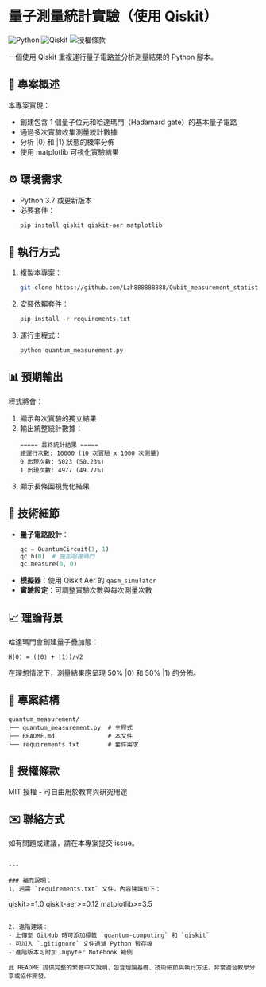 # 量子測量統計實驗（使用 Qiskit）

![Python](https://img.shields.io/badge/Python-3.7%2B-blue)
![Qiskit](https://img.shields.io/badge/Qiskit-1.0%2B-purple)
![授權條款](https://img.shields.io/badge/License-MIT-green)

一個使用 Qiskit 重複運行量子電路並分析測量結果的 Python 腳本。

## 📌 專案概述

本專案實現：
- 創建包含 1 個量子位元和哈達瑪門（Hadamard gate）的基本量子電路
- 通過多次實驗收集測量統計數據
- 分析 |0⟩ 和 |1⟩ 狀態的機率分佈
- 使用 matplotlib 可視化實驗結果

## ⚙️ 環境需求

- Python 3.7 或更新版本
- 必要套件：
  ```bash
  pip install qiskit qiskit-aer matplotlib
  ```

## 🚀 執行方式

1. 複製本專案：
   ```bash
   git clone https://github.com/Lzh888888888/Qubit_measurement_statistics.git
   ```
2. 安裝依賴套件：
   ```bash
   pip install -r requirements.txt
   ```
3. 運行主程式：
   ```bash
   python quantum_measurement.py
   ```

## 📊 預期輸出

程式將會：
1. 顯示每次實驗的獨立結果
2. 輸出統整統計數據：
   ```
   ===== 最終統計結果 =====
   總運行次數: 10000 (10 次實驗 x 1000 次測量)
   0 出現次數: 5023 (50.23%)
   1 出現次數: 4977 (49.77%)
   ```
3. 顯示長條圖視覺化結果

## 🧮 技術細節

- **量子電路設計**：
  ```python
  qc = QuantumCircuit(1, 1)
  qc.h(0)  # 施加哈達瑪門
  qc.measure(0, 0)
  ```
- **模擬器**：使用 Qiskit Aer 的 `qasm_simulator`
- **實驗設定**：可調整實驗次數與每次測量次數

## 📈 理論背景

哈達瑪門會創建量子疊加態：
```
H|0⟩ = (|0⟩ + |1⟩)/√2
```
在理想情況下，測量結果應呈現 50% |0⟩ 和 50% |1⟩ 的分佈。

## 📂 專案結構

```
quantum_measurement/
├── quantum_measurement.py  # 主程式
├── README.md               # 本文件
└── requirements.txt        # 套件需求
```

## 📜 授權條款

MIT 授權 - 可自由用於教育與研究用途

## ✉️ 聯絡方式

如有問題或建議，請在本專案提交 issue。
```

---

### 補充說明：
1. 若需 `requirements.txt` 文件，內容建議如下：
   ```
   qiskit>=1.0
   qiskit-aer>=0.12
   matplotlib>=3.5
   ```

2. 進階建議：
   - 上傳至 GitHub 時可添加標籤 `quantum-computing` 和 `qiskit`
   - 可加入 `.gitignore` 文件過濾 Python 暫存檔
   - 進階版本可附加 Jupyter Notebook 範例

此 README 提供完整的繁體中文說明，包含理論基礎、技術細節與執行方法，非常適合教學分享或協作開發。